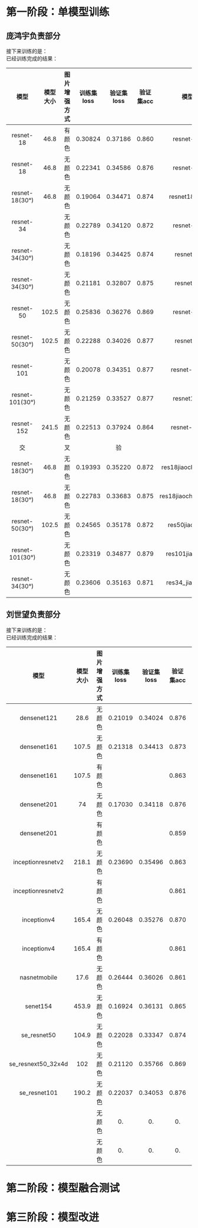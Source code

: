 # 第一阶段：单模型训练
## 庞鸿宇负责部分   
接下来训练的是：  
已经训练完成的结果：

| 模型 | 模型大小 | 图片增强方式 | 训练集loss | 验证集loss | 验证集acc | 模型文件名 |
| :-: | :-: | :-: | :-: | :-: | :-: | :-: |
| resnet-18  | 46.8  | 有颜色   | 0.30824 | 0.37186 | 0.860 | resnet-18-1.pth  |
| resnet-18  | 46.8  | 无颜色   | 0.22341 | 0.34586 | 0.876 | resnet-18-2.pth  |
| resnet-18(30°) | 46.8  | 无颜色 | 0.19064 | 0.34471 | 0.874 | resnet18-again.pth |
| resnet-34  |       | 无颜色   | 0.22789 | 0.34120 | 0.872 | resnet-34-0.pth  |
| resnet-34(30°) |       | 无颜色 | 0.18196 | 0.34425 | 0.874 | resnet34-2.pth     |
| resnet-34(30°) |       | 无颜色 | 0.21181 | 0.32807 | 0.875 | resnet34-1.pth     |
| resnet-50  | 102.5 | 无颜色   | 0.25836 | 0.36276 | 0.869 | resnet-50-1.pth  |
| resnet-50(30°) | 102.5 | 无颜色 | 0.22288 | 0.34026 | 0.877 | resnet50-2.pth     |
| resnet-101 |       | 无颜色   | 0.20078 | 0.34351 | 0.877 | resnet-101-0.pth |
|resnet-101(30°) |       | 无颜色 | 0.21259 | 0.33527 | 0.877 | resnet101-2.pth    |
| resnet-152 | 241.5 | 无颜色   | 0.22513 | 0.37924 | 0.864 | resnet-152-0.pth |
|      交      |       | 叉  |       | 验      |     |      证            |
| resnet-18(30°)| 46.8  | 无颜色   | 0.19393 | 0.35220 | 0.872 | res18jiaocha(bsize8).pth |
| resnet-18(30°)| 46.8  | 无颜色   | 0.22783 | 0.33683 | 0.875 | res18jiaocha(bsize64).pth |
|resnet-50(30°)|  102.5 | 无颜色   | 0.24565 | 0.35178 | 0.872 | res50jiaocha_30.pth |  
|resnet-101(30°)|       | 无颜色   | 0.23319 | 0.34877 | 0.879 |res101jiaocha_30.pth|
|resnet-34(30°)|   | 无颜色   | 0.23606 | 0.35163 | 0.871 | res34_jiaocha_30.pth |    
     
## 刘世望负责部分   
接下来训练的是：  
已经训练完成的结果：

| 模型 | 模型大小 | 图片增强方式 | 训练集loss | 验证集loss | 验证集acc | 模型文件名|
| :-: | :-: | :-: | :-: | :-: | :-: | :-: |
| densenet121  |       28.6      |      无颜色       |      0.21019     |      0.34024      |      0.876     |     densenet121.pth      |
| densenet161  |       107.5      |      无颜色       |      0.21318     |     0.34413       |     0.873    |densenet161.pth     |
| densenet161  |       107.5       |       有颜色     |           |            |     0.863    |       densenet161_c.pth    |
| densenet201  |      74       |      无颜色       |     0.17030      |     0.34118       |     0.876      |      densenet201.pth     |
| densenet201  |              |      有颜色      |           |            |     0.859      |           |
| inceptionresnetv2  |      218.1       |     无颜色       |     0.23690      |      0.35496      |       0.863    |    inceptionresnetv2.pth       |
| inceptionresnetv2  |              |    有颜色        |           |            |     0.861      |           |
| inceptionv4  |      165.4       |      无颜色       |     0.26048      |      0.35276      |      0.870     |     inception4.pth      |
| inceptionv4  |      165.4       |      有颜色       |           |            |     0.861      |    inception4_c.pth       |
| nasnetmobile  |      17.6       |     无颜色      |     0.26444     |     0.36026     |     0.861     |   nasnetmobile.pth     |
|  senet154   |   453.9    | 无颜色   | 0.16924      | 0.36131      | 0.865    |        senet154.pth          |
|      se_resnet50      |    104.9   | 无颜色   | 0.22028      | 0.33347      | 0.874    |     se_resnet50.pth          |
|      se_resnext50_32x4d      |   102    | 无颜色   | 0.21120      | 0.35766      | 0.869    |       se_resnext50_32x4d.pth            |  
|     se_resnet101       |    190.2   | 无颜色   | 0.22037      | 0.34053      | 0.876    |        se_resnet101.pth           |
|            |       | 无颜色   | 0.      | 0.      | 0.    |                  |
|            |       | 无颜色   | 0.      | 0.      | 0.    |                  | 
# 第二阶段：模型融合测试
# 第三阶段：模型改进
